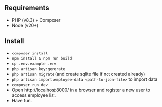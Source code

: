 
## Requirements

- PHP (v8.3) + Composer
- Node (v20+)

## Install

- `composer install`
- `npm install & npm run build`
- `cp .env.example .env`
- `php artisan key:generate`
- `php artisan migrate` (and create sqlite file if not created already)
- `php artisan import:employee-data <path-to-json-file>` to import data
- `composer run dev`
- Open http://localhost:8000/ in a browser and register a new user to access employee list.
- Have fun.
